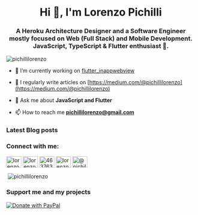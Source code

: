 <h1 align="center">Hi 👋, I'm Lorenzo Pichilli</h1>
<h3 align="center">A Heroku Architecture Designer and a Software Engineer mostly focused on Web (Full Stack) and Mobile Development. JavaScript, TypeScript & Flutter enthusiast 💙.</h3>

<p align="left"> <img src="https://komarev.com/ghpvc/?username=pichillilorenzo&label=Profile%20views&color=0e75b6&style=flat" alt="pichillilorenzo" /> </p>

- 🔭 I’m currently working on [flutter_inappwebview](https://github.com/pichillilorenzo/flutter_inappwebview)

- 📝 I regularly write articles on [https://medium.com/@pichillilorenzo](https://medium.com/@pichillilorenzo)

- 💬 Ask me about **JavaScript and Flutter**

- 📫 How to reach me **pichillilorenzo@gmail.com**

### Latest Blog posts
<!-- BLOG-POST-LIST:START -->
<!-- BLOG-POST-LIST:END -->

<h3 align="left">Connect with me:</h3>
<p align="left">
<a href="https://twitter.com/lorenzopichilli" target="_blank"><img align="center" src="https://raw.githubusercontent.com/rahuldkjain/github-profile-readme-generator/master/src/images/icons/Social/twitter.svg" alt="lorenzopichilli" height="30" width="40" /></a>
<a href="https://linkedin.com/in/lorenzo-pichilli" target="_blank"><img align="center" src="https://raw.githubusercontent.com/rahuldkjain/github-profile-readme-generator/master/src/images/icons/Social/linked-in-alt.svg" alt="lorenzo-pichilli" height="30" width="40" /></a>
<a href="https://stackoverflow.com/users/4637638" target="_blank"><img align="center" src="https://raw.githubusercontent.com/rahuldkjain/github-profile-readme-generator/master/src/images/icons/Social/stack-overflow.svg" alt="4637638" height="30" width="40" /></a>
<a href="https://instagram.com/lorenzopichilli" target="_blank"><img align="center" src="https://raw.githubusercontent.com/rahuldkjain/github-profile-readme-generator/master/src/images/icons/Social/instagram.svg" alt="lorenzopichilli" height="30" width="40" /></a>
<a href="https://medium.com/@pichillilorenzo" target="_blank"><img align="center" src="https://raw.githubusercontent.com/rahuldkjain/github-profile-readme-generator/master/src/images/icons/Social/medium.svg" alt="@pichillilorenzo" height="30" width="40" /></a>
</p>

<p>&nbsp;<img align="center" src="https://github-readme-stats.vercel.app/api?username=pichillilorenzo&show_icons=true&locale=en" alt="pichillilorenzo" /></p>

### Support me and my projects

<a href="https://www.paypal.com/paypalme/LorenzoPichilli" target="_blank">
  <img src="https://user-images.githubusercontent.com/5956938/203525449-b51e3679-e086-44eb-bbf6-60255cb1675a.png" alt="Donate with PayPal" style="max-width: 300px"/>
</a>
